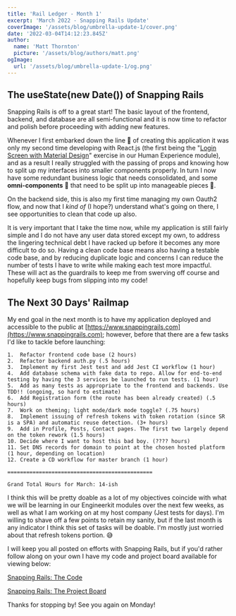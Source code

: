 ```yaml
---
title: 'Rail Ledger - Month 1'
excerpt: 'March 2022 - Snapping Rails Update'
coverImage: '/assets/blog/umbrella-update-1/cover.png'
date: '2022-03-04T14:12:23.845Z'
author:
  name: 'Matt Thornton'
  picture: '/assets/blog/authors/matt.png'
ogImage:
  url: '/assets/blog/umbrella-update-1/og.png'
---
```


## The useState(new Date()) of Snapping Rails 

Snapping Rails is off to a great start! The basic layout of the frontend, backend, and database are all semi-functional and it is now time to refactor and polish before proceeding with adding new features.

Whenever I first embarked down the line 🚆 of creating this application it was only my second time developing with React.js (the first being the "[Login Screen with Material Design](https://github.com/engineerkit/engineerkit/blob/main/exercises/human-experience/login-screen-ui.md)" exercise in our Human Experience module), and as a result I really struggled with the passing of props and knowing how to split up my interfaces into smaller components properly. In turn I now have some redundant business logic that needs consolidated, and some **omni-components** 🦖 that need to be split up into manageable pieces 🐔.

On the backend side, this is also my first time managing my own Oauth2 flow, and now that I *kind of* (I hope?) understand what's going on there, I see opportunities to clean that code up also.

 It is very important that I take the time now, while my application is still fairly simple and I do not have any user data stored except my own, to address the lingering technical debt I have racked up before it becomes any more difficult to do so. Having a clean code base means also having a testable code base, and by reducing duplicate logic and concerns I can reduce the number of tests I have to write while making each test more impactful. These will act as the guardrails to keep me from swerving off course and hopefully keep bugs from slipping into my code!


 ## The Next 30 Days' Railmap

 My end goal in the next month is to have my application deployed and accessible to the public at [https://www.snappingrails.com](https://www.snappingrails.com); however, before that there are a few tasks I'd like to tackle before launching:

    1.  Refactor frontend code base (2 hours)
    2.  Refactor backend auth.py (.5 hours)
    3.  Implement my first Jest test and add Jest CI workflow (1 hour)
    4.  Add database schema with fake data to repo. Allow for end-to-end testing by having the 3 services be launched to run tests. (1 hour)
    5.  Add as many tests as appropriate to the frontend and backends. Use TDD!! (ongoing, so hard to estimate)
    6.  Add Registration form (the route has been already created) (.5 hours)
    7.  Work on theming; light mode/dark mode toggle? (.75 hours)
    8.  Implement issuing of refresh tokens with token rotation (since SR is a SPA) and automatic reuse detection. (3+ hours)
    9.  Add in Profile, Posts, Contact pages. The first two largely depend on the token rework (1.5 hours)
    10. Decide where I want to host this bad boy. (???? hours)
    11. Set DNS records for domain to point at the chosen hosted platform (1 hour, depending on location)
    12. Create a CD workflow for master branch (1 hour)

    ==============================================

    Grand Total Hours for March: 14-ish


I think this will be pretty doable as a lot of my objectives coincide with what we will be learning in our Engineerkit modules over the next few weeks, as well as what I am working on at my host company (Jest tests for days). I'm willing to shave off a few points to retain my sanity, but if the last month is any indicator I think this set of tasks will be doable. I'm mostly just worried about that refresh tokens portion. 😅


I will keep you all posted on efforts with Snapping Rails, but if you'd rather follow along on your own I have my code and project board available for viewing below:

[Snapping Rails: The Code](https://github.com/ThorntonMatthewD/snapping-rails)

[Snapping Rails: The Project Board](https://github.com/users/ThorntonMatthewD/projects/1)

Thanks for stopping by! See you again on Monday!



